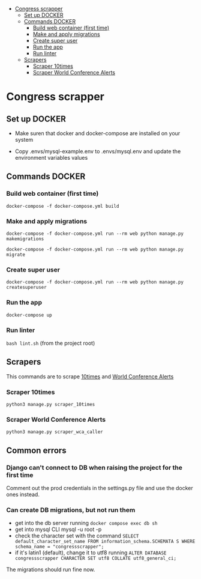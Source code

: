 - [Congress scrapper](#congress-scrapper)
  - [Set up DOCKER](#set-up-docker)
  - [Commands DOCKER](#commands-docker)
    - [Build web container (first time)](#build-web-container-first-time)
    - [Make and apply migrations](#make-and-apply-migrations)
    - [Create super user](#create-super-user)
    - [Run the app](#run-the-app)
    - [Run linter](#run-linter)
  - [Scrapers](#scrapers)
    - [Scraper 10times](#scraper-10times)
    - [Scraper World Conference Alerts](#scraper-world-conference-alerts)
# Congress scrapper

## Set up DOCKER

- Make suren that docker and docker-compose are installed on your system
  
- Copy .envs/mysql-example.env to .envs/mysql.env and update the environment variables values
  
## Commands DOCKER

### Build web container (first time)

`docker-compose -f docker-compose.yml build`
### Make and apply migrations

`docker-compose -f docker-compose.yml run --rm web python manage.py makemigrations`

`docker-compose -f docker-compose.yml run --rm web python manage.py migrate`
### Create super user

`docker-compose -f docker-compose.yml run --rm web python manage.py createsuperuser`
### Run the app

`docker-compose up`
### Run linter

`bash lint.sh` (from the project root)

## Scrapers

This commands are to scrape [10times](https://10times.com) and [World Conference Alerts](https://www.worldconferencealerts.com/)

### Scraper 10times

`python3 manage.py scraper_10times`

### Scraper World Conference Alerts

`python3 manage.py scraper_wca_caller`

## Common errors

### Django can't connect to DB when raising the project for the first time

Comment out the prod credentials in the settings.py file and use the docker ones instead.

### Can create DB migrations, but not run them

- get into the db server running `docker compose exec db sh`
- get into mysql CLI mysql -u root -p
- check the character set with the command `SELECT default_character_set_name FROM information_schema.SCHEMATA S WHERE schema_name = "congressscrapper";`
- if it's latin1 (default), change it to utf8 running `ALTER DATABASE congressscrapper CHARACTER SET utf8 COLLATE utf8_general_ci;`

The migrations should run fine now.